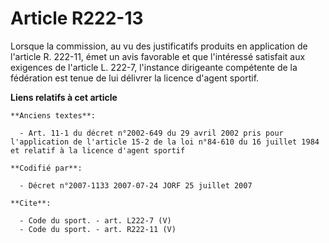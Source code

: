 # Article R222-13

Lorsque la commission, au vu des justificatifs produits en application de l'article R. 222-11, émet un avis favorable et que
l'intéressé satisfait aux exigences de l'article L. 222-7, l'instance dirigeante compétente de la fédération est tenue de lui
délivrer la licence d'agent sportif.

**Liens relatifs à cet article**

	**Anciens textes**:

	  - Art. 11-1 du décret n°2002-649 du 29 avril 2002 pris pour l'application de l'article 15-2 de la loi n°84-610 du 16 juillet 1984 et relatif à la licence d'agent sportif

	**Codifié par**:

	  - Décret n°2007-1133 2007-07-24 JORF 25 juillet 2007

	**Cite**:

	  - Code du sport. - art. L222-7 (V)
	  - Code du sport. - art. R222-11 (V)
